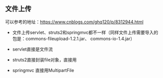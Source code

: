 ## 文件上传

可以参考的地址：https://www.cnblogs.com/ghq120/p/8312944.html

- 文件上传servlet、struts2和springmvc都不一样（同样文件上传需要导入的包是：commons-fileupload-1.2.1.jar、
  commons-io-1.4.jar）

- servlet直接是文件流
- struts2直接封装file对象，直接用
- springmvc 直接用MultipartFile
